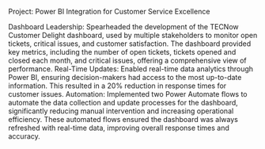 Project: Power BI Integration for Customer Service Excellence

Dashboard Leadership: Spearheaded the development of the TECNow Customer Delight dashboard, used by multiple stakeholders to monitor open tickets, critical issues, and customer satisfaction. The dashboard provided key metrics, including the number of open tickets, tickets opened and closed each month, and critical issues, offering a comprehensive view of performance.
Real-Time Updates: Enabled real-time data analytics through Power BI, ensuring decision-makers had access to the most up-to-date information. This resulted in a 20% reduction in response times for customer issues.
Automation: Implemented two Power Automate flows to automate the data collection and update processes for the dashboard, significantly reducing manual intervention and increasing operational efficiency. These automated flows ensured the dashboard was always refreshed with real-time data, improving overall response times and accuracy.
